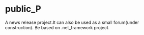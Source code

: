 # public_P
A news release project.It can also be used as a small forum(under construction). 
Be based on .net_framework project.